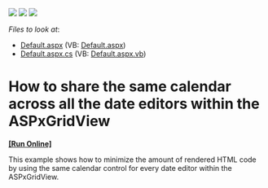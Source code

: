 <!-- default badges list -->
![](https://img.shields.io/endpoint?url=https://codecentral.devexpress.com/api/v1/VersionRange/128542519/15.1.3%2B)
[![](https://img.shields.io/badge/Open_in_DevExpress_Support_Center-FF7200?style=flat-square&logo=DevExpress&logoColor=white)](https://supportcenter.devexpress.com/ticket/details/E1452)
[![](https://img.shields.io/badge/📖_How_to_use_DevExpress_Examples-e9f6fc?style=flat-square)](https://docs.devexpress.com/GeneralInformation/403183)
<!-- default badges end -->
<!-- default file list -->
*Files to look at*:

* [Default.aspx](./CS/Default.aspx) (VB: [Default.aspx](./VB/Default.aspx))
* [Default.aspx.cs](./CS/Default.aspx.cs) (VB: [Default.aspx.vb](./VB/Default.aspx.vb))
<!-- default file list end -->
# How to share the same calendar across all the date editors within the ASPxGridView
<!-- run online -->
**[[Run Online]](https://codecentral.devexpress.com/e1452/)**
<!-- run online end -->


<p>This example shows how to minimize the amount of rendered HTML code by using the same calendar control for every date editor within the ASPxGridView.</p>

<br/>



